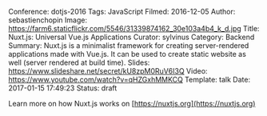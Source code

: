 Conference: dotjs-2016
Tags: JavaScript
Filmed: 2016-12-05
Author: sebastienchopin
Image: https://farm6.staticflickr.com/5546/31339874162_30e103a4b4_k_d.jpg
Title: Nuxt.js: Universal Vue.js Applications
Curator: sylvinus
Category: Backend
Summary: Nuxt.js is a minimalist framework for creating server-rendered applications made with Vue.js. It can be used to create static website as well (server rendered at build time).
Slides: https://www.slideshare.net/secret/kU8zpM0RuV6I3Q
Video: https://www.youtube.com/watch?v=qHZGxhMMKCQ
Template: talk
Date: 2017-01-15 17:49:23
Status: draft

Learn more on how Nuxt.js works on [https://nuxtjs.org](https://nuxtjs.org)